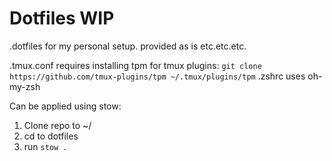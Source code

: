 # Dotfiles WIP

.dotfiles for my personal setup. provided as is etc.etc.etc.


.tmux.conf requires installing tpm for tmux plugins: `git clone https://github.com/tmux-plugins/tpm ~/.tmux/plugins/tpm`
.zshrc uses oh-my-zsh


Can be applied using stow:
1. Clone repo to ~/
2. cd to dotfiles
3. run `stow .`
